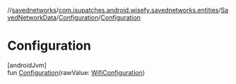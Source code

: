 //[savednetworks](../../../../index.md)/[com.isupatches.android.wisefy.savednetworks.entities](../../index.md)/[SavedNetworkData](../index.md)/[Configuration](index.md)/[Configuration](-configuration.md)

# Configuration

[androidJvm]\
fun [Configuration](-configuration.md)(rawValue: [WifiConfiguration](https://developer.android.com/reference/kotlin/android/net/wifi/WifiConfiguration.html))
